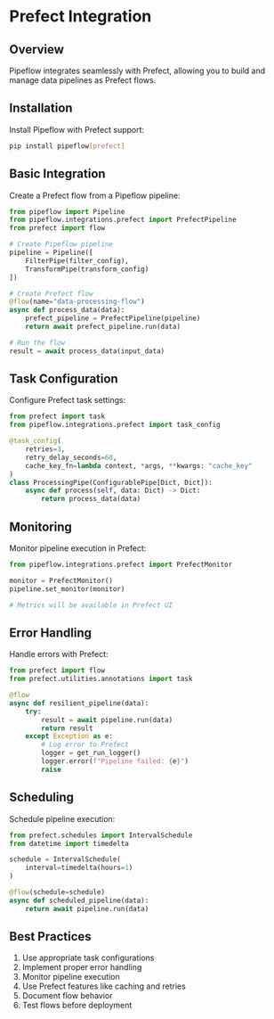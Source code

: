 # Prefect Integration

## Overview

Pipeflow integrates seamlessly with Prefect, allowing you to build and manage data pipelines as Prefect flows.

## Installation

Install Pipeflow with Prefect support:

```bash
pip install pipeflow[prefect]
```

## Basic Integration

Create a Prefect flow from a Pipeflow pipeline:

```python
from pipeflow import Pipeline
from pipeflow.integrations.prefect import PrefectPipeline
from prefect import flow

# Create Pipeflow pipeline
pipeline = Pipeline([
    FilterPipe(filter_config),
    TransformPipe(transform_config)
])

# Create Prefect flow
@flow(name="data-processing-flow")
async def process_data(data):
    prefect_pipeline = PrefectPipeline(pipeline)
    return await prefect_pipeline.run(data)

# Run the flow
result = await process_data(input_data)
```

## Task Configuration

Configure Prefect task settings:

```python
from prefect import task
from pipeflow.integrations.prefect import task_config

@task_config(
    retries=3,
    retry_delay_seconds=60,
    cache_key_fn=lambda context, *args, **kwargs: "cache_key"
)
class ProcessingPipe(ConfigurablePipe[Dict, Dict]):
    async def process(self, data: Dict) -> Dict:
        return process_data(data)
```

## Monitoring

Monitor pipeline execution in Prefect:

```python
from pipeflow.integrations.prefect import PrefectMonitor

monitor = PrefectMonitor()
pipeline.set_monitor(monitor)

# Metrics will be available in Prefect UI
```

## Error Handling

Handle errors with Prefect:

```python
from prefect import flow
from prefect.utilities.annotations import task

@flow
async def resilient_pipeline(data):
    try:
        result = await pipeline.run(data)
        return result
    except Exception as e:
        # Log error to Prefect
        logger = get_run_logger()
        logger.error(f"Pipeline failed: {e}")
        raise
```

## Scheduling

Schedule pipeline execution:

```python
from prefect.schedules import IntervalSchedule
from datetime import timedelta

schedule = IntervalSchedule(
    interval=timedelta(hours=1)
)

@flow(schedule=schedule)
async def scheduled_pipeline(data):
    return await pipeline.run(data)
```

## Best Practices

1. Use appropriate task configurations
2. Implement proper error handling
3. Monitor pipeline execution
4. Use Prefect features like caching and retries
5. Document flow behavior
6. Test flows before deployment
